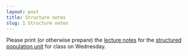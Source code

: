 ```yaml
---
layout: post
title: Structure notes
slug: 1 Structure notes
---
```


Please print (or otherwise prepare) the [lecture notes](/materials/structure.handouts.pdf) for the [structured population unit](/structure.html) for class on Wednesday.

